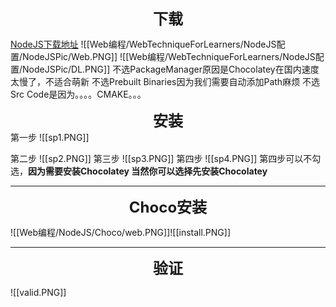 <b><div align='center' ><font size='5'>下载</font></div></b>

[NodeJS下载地址](https://nodejs.org/)
![[Web编程/WebTechniqueForLearners/NodeJS配置/NodeJSPic/Web.PNG]]
![[Web编程/WebTechniqueForLearners/NodeJS配置/NodeJSPic/DL.PNG]]
不选PackageManager原因是Chocolatey在国内速度太慢了，不适合萌新
不选Prebuilt Binaries因为我们需要自动添加Path麻烦
不选Src Code是因为。。。。CMAKE。。。

<b><div align='center' ><font size='5'>安装</font></div></b>
第一步
![[sp1.PNG]]

第二步
![[sp2.PNG]]
第三步
![[sp3.PNG]]
第四步
![[sp4.PNG]]
第四步可以不勾选，**因为需要安装Chocolatey
当然你可以选择先安装Chocolatey**

---

<b><div align='center' ><font size='5'>Choco安装</font></div></b>

![[Web编程/NodeJS/Choco/web.PNG]]![[install.PNG]]


---

<b><div align='center' ><font size='5'>验证</font></div></b>


![[valid.PNG]]
